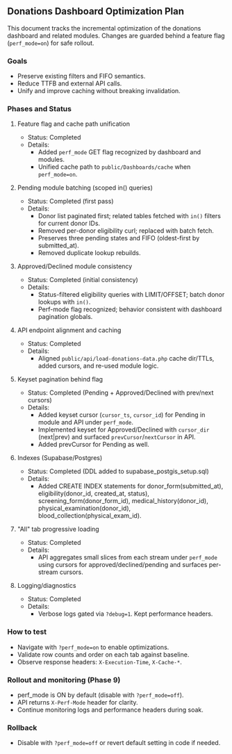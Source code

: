 ## Donations Dashboard Optimization Plan

This document tracks the incremental optimization of the donations dashboard and related modules. Changes are guarded behind a feature flag (`perf_mode=on`) for safe rollout.

### Goals
- Preserve existing filters and FIFO semantics.
- Reduce TTFB and external API calls.
- Unify and improve caching without breaking invalidation.

### Phases and Status

1. Feature flag and cache path unification
   - Status: Completed
   - Details:
     - Added `perf_mode` GET flag recognized by dashboard and modules.
     - Unified cache path to `public/Dashboards/cache` when `perf_mode=on`.

2. Pending module batching (scoped in() queries)
   - Status: Completed (first pass)
   - Details:
     - Donor list paginated first; related tables fetched with `in()` filters for current donor IDs.
     - Removed per-donor eligibility curl; replaced with batch fetch.
     - Preserves three pending states and FIFO (oldest-first by submitted_at).
     - Removed duplicate lookup rebuilds.

3. Approved/Declined module consistency
   - Status: Completed (initial consistency)
   - Details:
     - Status-filtered eligibility queries with LIMIT/OFFSET; batch donor lookups with `in()`.
     - Perf-mode flag recognized; behavior consistent with dashboard pagination globals.

4. API endpoint alignment and caching
   - Status: Completed
   - Details:
     - Aligned `public/api/load-donations-data.php` cache dir/TTLs, added cursors, and re-used module logic.

5. Keyset pagination behind flag
   - Status: Completed (Pending + Approved/Declined with prev/next cursors)
   - Details:
     - Added keyset cursor (`cursor_ts`, `cursor_id`) for Pending in module and API under `perf_mode`.
     - Implemented keyset for Approved/Declined with `cursor_dir` (next|prev) and surfaced `prevCursor`/`nextCursor` in API.
     - Added prevCursor for Pending as well.

6. Indexes (Supabase/Postgres)
   - Status: Completed (DDL added to supabase_postgis_setup.sql)
   - Details:
     - Added CREATE INDEX statements for donor_form(submitted_at), eligibility(donor_id, created_at, status), screening_form(donor_form_id), medical_history(donor_id), physical_examination(donor_id), blood_collection(physical_exam_id).

7. "All" tab progressive loading
   - Status: Completed
   - Details:
     - API aggregates small slices from each stream under `perf_mode` using cursors for approved/declined/pending and surfaces per-stream cursors.

8. Logging/diagnostics
   - Status: Completed
   - Details:
     - Verbose logs gated via `?debug=1`. Kept performance headers.

### How to test
- Navigate with `?perf_mode=on` to enable optimizations.
- Validate row counts and order on each tab against baseline.
- Observe response headers: `X-Execution-Time`, `X-Cache-*`.

### Rollout and monitoring (Phase 9)
- perf_mode is ON by default (disable with `?perf_mode=off`).
- API returns `X-Perf-Mode` header for clarity.
- Continue monitoring logs and performance headers during soak.

### Rollback
- Disable with `?perf_mode=off` or revert default setting in code if needed.


